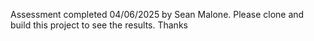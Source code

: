 Assessment completed 04/06/2025 by Sean Malone. Please clone and build this project to see the results. Thanks
